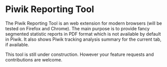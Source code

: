 
# Piwik Reporting Tool #

The Piwik Reporting Tool is an web extension for modern browsers (will be tested on Firefox and Chrome).
The main purpose is to provide fancy segmented statistic reports in PDF format which is not available by default in Piwik.
It also shows Piwik tracking analysis summary for the current tab, if available.

This tool is still under construction. However your feature requests and contributions are welcome.
